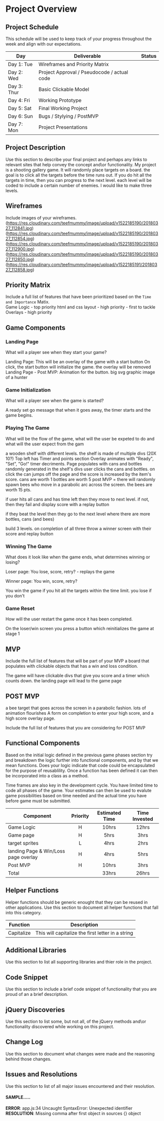 # Project Overview

## Project Schedule

This schedule will be used to keep track of your progress throughout the week and align with our expectations.  

|  Day | Deliverable | Status |
|---|---|---|
|Day 1: Tue| Wireframes and Priority Matrix|
|Day 2: Wed| Project Approval /  Pseudocode / actual code|
|Day 3: Thur| Basic Clickable Model |
|Day 4: Fri| Working Prototype |
|Day 5: Sat| Final Working Project |
|Day 6: Sun| Bugs / Stylying / PostMVP |
|Day 7: Mon| Project Presentations |


## Project Description

Use this section to describe your final project and perhaps any links to relevant sites that help convey the concept and\or functionality.
My project is a shooting gallery game. It will randomly place targets on a board. the goal is to click all the targets before the time runs out. If you do hit all the targets in time, then you can progress to the next level. each level will be coded to include a certain number of enemies. I would like to make three levels. 


## Wireframes

Include images of your wireframes. 
(https://res.cloudinary.com/teefmummy/image/upload/v1522185190/20180327_112841.jpg)
(https://res.cloudinary.com/teefmummy/image/upload/v1522185190/20180327_112854.jpg)
(https://res.cloudinary.com/teefmummy/image/upload/v1522185190/20180327_112900.jpg)
(https://res.cloudinary.com/teefmummy/image/upload/v1522185190/20180327_112850.jpg)
(https://res.cloudinary.com/teefmummy/image/upload/v1522185191/20180327_112858.jpg)
## Priority Matrix

Include a full list of features that have been prioritized based on the `Time and Importance` Matix.  
Game Logic - top priority
html and css layout - high priority - first to tackle
Overlays - high priority


## Game Components

### Landing Page
What will a player see when they start your game?

Landing Page:
This will be an overlay of the game with a start button
On click, the start button will initialize the game. 
the overlay will be removed
Landing Page - Post MVP: 
Animation for the button.
big svg graphic image of a hunter

### Game Initialization
What will a player see when the game is started? 

A ready set go message that when it goes away, the timer starts and the game begins.

### Playing The Game
What will be the flow of the game, what will the user be expeted to do and what will the user expect from the gam

a wooden shelf with different levels. 
the shelf is made of multiple divs (20X 10?) 
Top left has Timer and points section
Overlay animates with "Ready", "Set", "Go!"
timer decriments. 
Page populates with cans and bottles randomly generated in the shelf's divs
user clicks the cans and bottles. 
on click the can jumps off the page and the score is increased by the item's score.
cans are worth 1
bottles are worth 5
post MVP = there will randomly spawn bees who move in a parabolic arc across the screen. the bees are worth 15 pts.

if user hits all cans and has time left then they move to next level.
if not, then they fail and display score with a replay button

if they beat the level then they go to the next level where there are more bottles, cans (and bees)

build 3 levels. on completion of all three throw a winner screen with their score and replay button

### Winning The Game
What does it look like when the game ends, what determines winning or losing?

Loser page: 
You lose,
score,
retry? - replays the game

Winner page:
You win, 
score,
retry?

You win the game if you hit all the targets within the time limit. you lose if you don't

### Game Reset
How will the user restart the game once it has been completed.

On the loser/win screen you press a button which reinitializes the game at stage 1

## MVP 

Include the full list of features that will be part of your MVP 
a board that populates with clickable objects that has a win and loss condition.

The game will have clickable divs that give you score and a timer which counts down. 
the landing page will lead to the game page


## POST MVP
a bee target that goes across the screen in a parabolic fashion. 
lots of animation flourishes
A form on completion to enter your high score, and a high score overlay page.

Include the full list of features that you are considering for POST MVP
## Functional Components

Based on the initial logic defined in the previous game phases section try and breakdown the logic further into functional components, and by that we mean functions.  Does your logic indicate that code could be encapsulated for the purpose of reusablility.  Once a function has been defined it can then be incorporated into a class as a method. 

Time frames are also key in the development cycle.  You have limited time to code all phases of the game.  Your estimates can then be used to evalute game possibilities based on time needed and the actual time you have before game must be submitted. 

| Component | Priority | Estimated Time | Time Invested |
| --- | :---: |  :---: | :---: |
| Game Logic | H | 10hrs| 12hrs |
| Game page | H | 5hrs| 3hrs |
| target sprites | L | 4hrs| 2hrs |
| landing Page & Win/Loss page overlay| H | 4hrs| 5hrs|
| Post MVP | H | 10hrs| 3hrs |
| Total |  | 33hrs| 26hrs |

## Helper Functions
Helper functions should be generic enought that they can be reused in other applications. Use this section to document all helper functions that fall into this category.

| Function | Description | 
| --- | :---: |  
| Capitalize | This will capitalize the first letter in a string | 

## Additional Libraries
 Use this section to list all supporting libraries and thier role in the project. 

## Code Snippet

Use this section to include a brief code snippet of functionality that you are proud of an a brief description.  

## jQuery Discoveries
 Use this section to list some, but not all, of the jQuery methods and\or functionality discovered while working on this project.

## Change Log
 Use this section to document what changes were made and the reasoning behind those changes.  

## Issues and Resolutions
 Use this section to list of all major issues encountered and their resolution.

#### SAMPLE.....
**ERROR**: app.js:34 Uncaught SyntaxError: Unexpected identifier                                
**RESOLUTION**: Missing comma after first object in sources {} object
